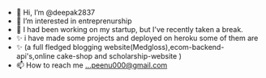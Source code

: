 - 👋 Hi, I’m @deepak2837
- 👀 I’m interested in entreprenurship 
- 🌱 I had been working on my startup, but I've recently taken a break.
- ✨ i have made some projects and deployed on heroku some of them are
- ✨ (a full fledged blogging website(Medgloss),ecom-backend-api's,online cake-shop and scholarship-website )
- 📫 How to reach me ...peenu000@gmail.com

<!---
deepak2837/deepak2837 is a ✨ special ✨ repository because its `README.md` (this file) appears on your GitHub profile.
You can click the Preview link to take a look at your changes.
--->
